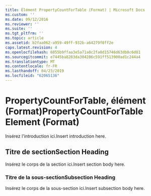 ```yaml
---
title: Élément PropertyCountForTable (Format) | Microsoft Docs
ms.custom: ''
ms.date: 09/12/2016
ms.reviewer: ''
ms.suite: ''
ms.tgt_pltfrm: ''
ms.topic: article
ms.assetid: b2faa062-a959-49ff-932b-a64279f8ff2e
caps.latest.revision: 4
ms.openlocfilehash: 6055b9ffaa3e5a71a0c2fa0d15746d63db0c6d81
ms.sourcegitcommit: e7445ba8203da304286c591ff513900ad1c244a4
ms.translationtype: MT
ms.contentlocale: fr-FR
ms.lasthandoff: 04/23/2019
ms.locfileid: "62065136"
---
```

# <a name="propertycountfortable-element-format"></a><span data-ttu-id="6e004-102">PropertyCountForTable, élément (Format)</span><span class="sxs-lookup"><span data-stu-id="6e004-102">PropertyCountForTable Element (Format)</span></span>

<span data-ttu-id="6e004-103">Insérez l'introduction ici.</span><span class="sxs-lookup"><span data-stu-id="6e004-103">Insert introduction here.</span></span>

## <a name="section-heading"></a><span data-ttu-id="6e004-104">Titre de section</span><span class="sxs-lookup"><span data-stu-id="6e004-104">Section Heading</span></span>

<span data-ttu-id="6e004-105">Insérez le corps de la section ici.</span><span class="sxs-lookup"><span data-stu-id="6e004-105">Insert section body here.</span></span>

### <a name="subsection-heading"></a><span data-ttu-id="6e004-106">Titre de la sous-section</span><span class="sxs-lookup"><span data-stu-id="6e004-106">Subsection Heading</span></span>

<span data-ttu-id="6e004-107">Insérez le corps de la sous-section ici.</span><span class="sxs-lookup"><span data-stu-id="6e004-107">Insert subsection body here.</span></span>
